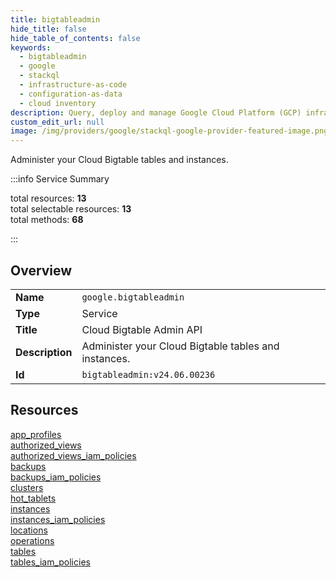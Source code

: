 ```yaml
---
title: bigtableadmin
hide_title: false
hide_table_of_contents: false
keywords:
  - bigtableadmin
  - google
  - stackql
  - infrastructure-as-code
  - configuration-as-data
  - cloud inventory
description: Query, deploy and manage Google Cloud Platform (GCP) infrastructure and resources using SQL
custom_edit_url: null
image: /img/providers/google/stackql-google-provider-featured-image.png
---
```


Administer your Cloud Bigtable tables and instances.  
    
:::info Service Summary

<div class="row">
<div class="providerDocColumn">
<span>total resources:&nbsp;<b>13</b></span><br />
<span>total selectable resources:&nbsp;<b>13</b></span><br />
<span>total methods:&nbsp;<b>68</b></span><br />
</div>
</div>

:::

## Overview
<table><tbody>
<tr><td><b>Name</b></td><td><code>google.bigtableadmin</code></td></tr>
<tr><td><b>Type</b></td><td>Service</td></tr>
<tr><td><b>Title</b></td><td>Cloud Bigtable Admin API</td></tr>
<tr><td><b>Description</b></td><td>Administer your Cloud Bigtable tables and instances.</td></tr>
<tr><td><b>Id</b></td><td><code>bigtableadmin:v24.06.00236</code></td></tr>
</tbody></table>

## Resources
<div class="row">
<div class="providerDocColumn">
<a href="/providers/google/bigtableadmin/app_profiles/">app_profiles</a><br />
<a href="/providers/google/bigtableadmin/authorized_views/">authorized_views</a><br />
<a href="/providers/google/bigtableadmin/authorized_views_iam_policies/">authorized_views_iam_policies</a><br />
<a href="/providers/google/bigtableadmin/backups/">backups</a><br />
<a href="/providers/google/bigtableadmin/backups_iam_policies/">backups_iam_policies</a><br />
<a href="/providers/google/bigtableadmin/clusters/">clusters</a><br />
<a href="/providers/google/bigtableadmin/hot_tablets/">hot_tablets</a><br />
</div>
<div class="providerDocColumn">
<a href="/providers/google/bigtableadmin/instances/">instances</a><br />
<a href="/providers/google/bigtableadmin/instances_iam_policies/">instances_iam_policies</a><br />
<a href="/providers/google/bigtableadmin/locations/">locations</a><br />
<a href="/providers/google/bigtableadmin/operations/">operations</a><br />
<a href="/providers/google/bigtableadmin/tables/">tables</a><br />
<a href="/providers/google/bigtableadmin/tables_iam_policies/">tables_iam_policies</a><br />
</div>
</div>
